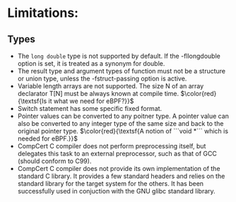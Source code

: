 # Limitations: 

## Types 
- The ```long double``` type is not supported by default. If the -fllongdouble option is set, it is treated as a synonym for double. 
- The result type and argument types of function must not be a structure or union type, unless the -fstruct-passing option is active. 
- Variable length arrays are not supported. The size N of an array declarator T[N] must be always known at compile time. $\color{red}{\textsf{Is it what we need for eBPF?}}$
- Switch statement has some specific fixed format. 
- Pointer values can be converted to any poitner type. A pointer value can also be converted to any integer type of the same size and back to the original pointer type. $\color{red}{\textsf{A notion of ```void *``` which is needed for eBPF.}}$
- CompCert C compiler does not perform preprocessing itself, but delegates this task to an external preprocessor, such as that of GCC (should conform to C99).
- CompCert C compiler does not provide its own implementation of the standard C library. It provides a few standard headers and relies on the standard library for the target system for the others. It has been successfully used in conjuction with the GNU glibc standard library. 
